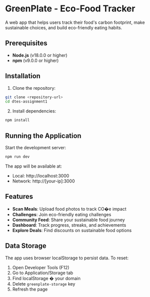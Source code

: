 # GreenPlate - Eco-Food Tracker

A web app that helps users track their food's carbon footprint, make sustainable choices, and build eco-friendly eating habits.

## Prerequisites

- **Node.js** (v18.0.0 or higher)
- **npm** (v9.0.0 or higher)

## Installation

1. Clone the repository:
```bash
git clone <repository-url>
cd dtes-assignment1
```

2. Install dependencies:
```bash
npm install
```

## Running the Application

Start the development server:
```bash
npm run dev
```

The app will be available at:
- Local: http://localhost:3000
- Network: http://[your-ip]:3000

## Features

- **Scan Meals**: Upload food photos to track CO�e impact
- **Challenges**: Join eco-friendly eating challenges
- **Community Feed**: Share your sustainable food journey
- **Dashboard**: Track progress, streaks, and achievements
- **Explore Deals**: Find discounts on sustainable food options

## Data Storage

The app uses browser localStorage to persist data. To reset:
1. Open Developer Tools (F12)
2. Go to Application/Storage tab
3. Find localStorage � your domain
4. Delete `greenplate-storage` key
5. Refresh the page